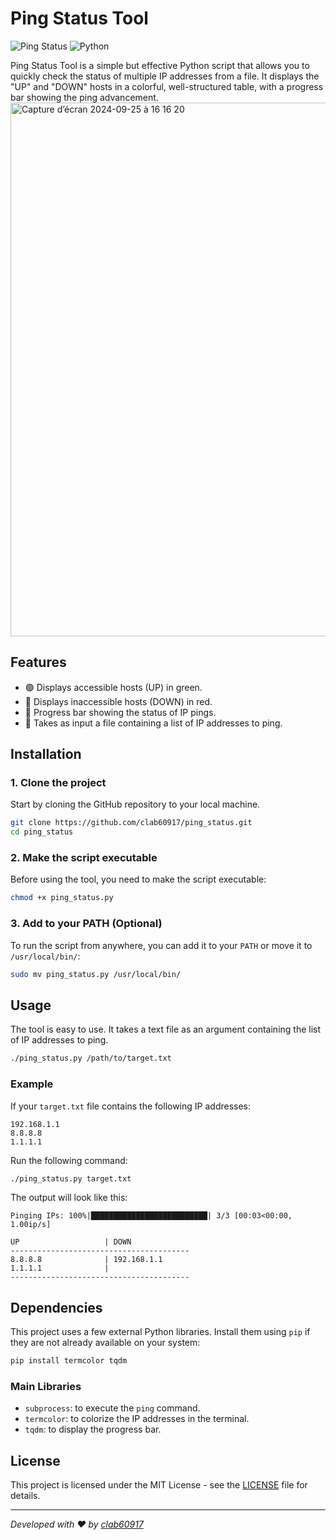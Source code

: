 
# Ping Status Tool

![Ping Status](https://img.shields.io/badge/Ping-Status-green) ![Python](https://img.shields.io/badge/Python-3.8%2B-blue.svg)

Ping Status Tool is a simple but effective Python script that allows you to quickly check the status of multiple IP addresses from a file. It displays the "UP" and "DOWN" hosts in a colorful, well-structured table, with a progress bar showing the ping advancement.
<img width="854" alt="Capture d’écran 2024-09-25 à 16 16 20" src="https://github.com/user-attachments/assets/43ebe3ae-3f11-40de-9958-2c199a4aec0a">

## Features
- 🟢 Displays accessible hosts (UP) in green.
- 🔴 Displays inaccessible hosts (DOWN) in red.
- 🔄 Progress bar showing the status of IP pings.
- 📄 Takes as input a file containing a list of IP addresses to ping.

## Installation

### 1. Clone the project
Start by cloning the GitHub repository to your local machine.

```bash
git clone https://github.com/clab60917/ping_status.git
cd ping_status
```

### 2. Make the script executable

Before using the tool, you need to make the script executable:

```bash
chmod +x ping_status.py
```

### 3. Add to your PATH (Optional)

To run the script from anywhere, you can add it to your `PATH` or move it to `/usr/local/bin/`:

```bash
sudo mv ping_status.py /usr/local/bin/
```

## Usage

The tool is easy to use. It takes a text file as an argument containing the list of IP addresses to ping.

```bash
./ping_status.py /path/to/target.txt
```

### Example

If your `target.txt` file contains the following IP addresses:

```
192.168.1.1
8.8.8.8
1.1.1.1
```

Run the following command:

```bash
./ping_status.py target.txt
```

The output will look like this:

```
Pinging IPs: 100%|██████████████████████████| 3/3 [00:03<00:00, 1.00ip/s]

UP                   | DOWN                 
----------------------------------------
8.8.8.8              | 192.168.1.1          
1.1.1.1              |                      
----------------------------------------
```

## Dependencies

This project uses a few external Python libraries. Install them using `pip` if they are not already available on your system:

```bash
pip install termcolor tqdm
```

### Main Libraries
- `subprocess`: to execute the `ping` command.
- `termcolor`: to colorize the IP addresses in the terminal.
- `tqdm`: to display the progress bar.

## License

This project is licensed under the MIT License - see the [LICENSE](LICENSE) file for details.

---

_Developed with ❤️ by [clab60917](https://github.com/your_username)_
